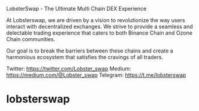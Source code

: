 LobsterSwap - The Ultimate Multi Chain DEX Experience

At Lobsterswap, we are driven by a vision to revolutionize the way users interact with decentralized exchanges. We strive to provide a seamless and delectable trading experience that caters to both Binance Chain and Ozone Chain communities. 

Our goal is to break the barriers between these chains and create a harmonious ecosystem that satisfies the cravings of all traders.

Twitter: https://twitter.com/Lobster_swap
Medium: https://medium.com/@Lobster_swap
Telegram: https://t.me/lobsterswap

# lobsterswap

